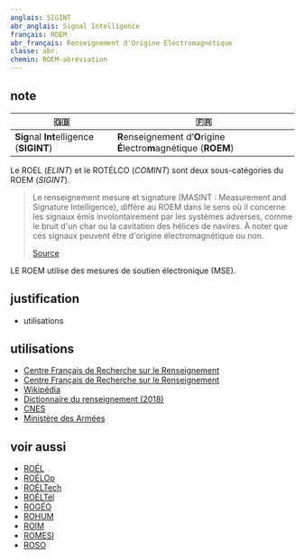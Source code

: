 ```yaml
---
anglais: SIGINT
abr_anglais: Signal Intelligence
français: ROEM
abr_français: Renseignement d'Origine Électromagnétique
classe: abr.
chemin: ROEM-abréviation
---
```

## note

🇬🇧 | 🇫🇷
---|---
**Sig**nal **Int**elligence (**SIGINT**)|**R**enseignement d’**O**rigine **É**lectro**m**agnétique (**ROEM**)

Le ROEL (_ELINT_) et le ROTÉLCO (_COMINT_) sont deux sous-catégories du ROEM (_SIGINT_).

> Le renseignement mesure et signature (MASINT : Measurement and Signature Intelligence), diffère au ROEM dans le sens où il concerne les signaux émis involontairement par les systèmes adverses, comme le bruit d'un char ou la cavitation des hélices de navires. À noter que ces signaux peuvent être d'origine électromagnétique ou non.
>
> [Source](https://fr.wikipedia.org/wiki/Renseignement_d%27origine_%C3%A9lectromagn%C3%A9tique)

LE ROEM utilise des mesures de soutien électronique (MSE).

## justification

- utilisations

## utilisations

- [Centre Français de Recherche sur le Renseignement](https://cf2r.org/documentation/renseignement-electromagnetique-definitions-et-contours/)
- [Centre Français de Recherche sur le Renseignement](https://cf2r.org/rta/renseignement-dorigine-electromagnetique-pour-tous/)
- [Wikipédia](https://fr.wikipedia.org/wiki/Renseignement_d%27origine_%C3%A9lectromagn%C3%A9tique)
- [Dictionnaire du renseignement (2018)](https://www.cairn.info/dictionnaire-du-renseignement--9782262070564-page-658.htm)
- [CNES](https://ceres.cnes.fr/sites/default/files/drupal/202111/default/is_211026_cnes-ceres_plaquette_br.pdf)
- [Ministère des Armées](https://www.defense.gouv.fr/drm/actualites/renseignement-dorigine-electromagnetique-satellites-ceres-france-se-dote-dun-systeme-unique-europe)

## voir aussi

- [ROÉL](ROÉL-abréviation.html)
- [ROÉLOp](ROÉLOp-abréviation.html)
- [ROÉLTech](ROÉLTech-abréviation.html)
- [ROÉLTél](ROÉLTél-abréviation.html)
- [ROGÉO](ROGÉO-abréviation.html)
- [ROHUM](ROHUM-abréviation.html)
- [ROIM](ROIM-abréviation.html)
- [ROMESI](ROMESI-abréviation.html)
- [ROSO](ROSO-abréviation.html)

